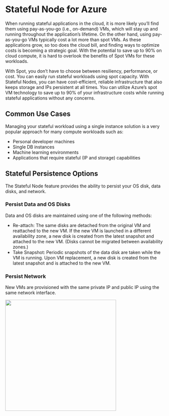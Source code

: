 # Stateful Node for Azure

When running stateful applications in the cloud, it is more likely you’ll find them using pay-as-you-go (i.e., on-demand) VMs, which will stay up and running throughout the application’s lifetime. On the other hand, using pay-as-you-go VMs typically cost a lot more than spot VMs. As these applications grow, so too does the cloud bill, and finding ways to optimize costs is becoming a strategic goal. With the potential to save up to 90% on cloud compute, it is hard to overlook the benefits of Spot VMs for these workloads.

With Spot, you don’t have to choose between resiliency, performance, or cost. You can easily run stateful workloads using spot capacity. With Stateful Nodes, you can have cost-efficient, reliable infrastructure that also keeps storage and IPs persistent at all times. You can utilize Azure’s spot VM technology to save up to 90% of your infrastructure costs while running stateful applications without any concerns.

## Common Use Cases

Managing your stateful workload using a single instance solution is a very popular approach for many compute workloads such as:
- Personal developer machines
- Single DB instances
- Machine learning environments
- Applications that require stateful (IP and storage) capabilities

## Stateful Persistence Options

The Stateful Node feature provides the ability to persist your OS disk, data disks, and network.

### Persist Data and OS Disks

Data and OS disks are maintained using one of the following methods:
- Re-attach: The same disks are detached from the original VM and reattached to the new VM. If the new VM is launched in a different availability zone, a new disk is created from the latest snapshot and attached to the new VM. (Disks cannot be migrated between availability zones.)
- Take Snapshot: Periodic snapshots of the data disk are taken while the VM is running. Upon VM replacement, a new disk is created from the latest snapshot and is attached to the new VM.

### Persist Network

New VMs are provisioned with the same private IP and public IP using the same network interface.

<img src="/elastigroup/_media/azure-features-stateful-nodes-01.png" width="350"/>
